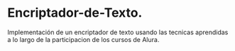 # Encriptador-de-Texto.
Implementación de un encriptador de texto usando las tecnicas aprendidas a lo largo de la participacion de los cursos de Alura.
